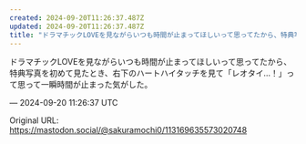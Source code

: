 ```yaml
---
created: 2024-09-20T11:26:37.487Z
updated: 2024-09-20T11:26:37.487Z
title: "ドラマチックLOVEを見ながらいつも時間が止まってほしいって思ってたから、特典写[...]"
---
```


<p>ドラマチックLOVEを見ながらいつも時間が止まってほしいって思ってたから、特典写真を初めて見たとき、右下のハートハイタッチを見て「レオタイ…！」って思って一瞬時間が止まった気がした。</p>

&mdash; 2024-09-20 11:26:37 UTC

Original URL: https://mastodon.social/@sakuramochi0/113169635573020748
